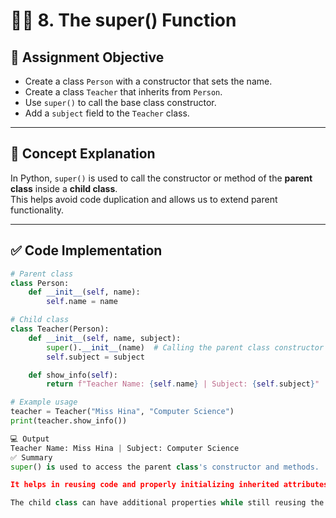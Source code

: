# 🧑‍🏫 8. The super() Function

## 🎯 Assignment Objective

- Create a class `Person` with a constructor that sets the name.
- Create a class `Teacher` that inherits from `Person`.
- Use `super()` to call the base class constructor.
- Add a `subject` field to the `Teacher` class.

---

## 🧠 Concept Explanation

In Python, `super()` is used to call the constructor or method of the **parent class** inside a **child class**.  
This helps avoid code duplication and allows us to extend parent functionality.

---

## ✅ Code Implementation

```python
# Parent class
class Person:
    def __init__(self, name):
        self.name = name

# Child class
class Teacher(Person):
    def __init__(self, name, subject):
        super().__init__(name)  # Calling the parent class constructor
        self.subject = subject

    def show_info(self):
        return f"Teacher Name: {self.name} | Subject: {self.subject}"

# Example usage
teacher = Teacher("Miss Hina", "Computer Science")
print(teacher.show_info())

💻 Output
Teacher Name: Miss Hina | Subject: Computer Science
✅ Summary
super() is used to access the parent class's constructor and methods.

It helps in reusing code and properly initializing inherited attributes.

The child class can have additional properties while still reusing the parent class’s constructor logic.
